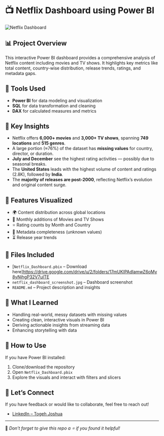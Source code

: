 # 📺 Netflix Dashboard using Power BI

![Netflix Dashboard](./netflix_dashboard_screenshot.jpg)

## 📊 Project Overview

This interactive Power BI dashboard provides a comprehensive analysis of Netflix content including movies and TV shows. It highlights key metrics like total content, country-wise distribution, release trends, ratings, and metadata gaps.

## 🔧 Tools Used

- **Power BI** for data modeling and visualization  
- **SQL** for data transformation and cleaning  
- **DAX** for calculated measures and metrics  

## 📌 Key Insights

- Netflix offers **6,000+ movies** and **3,000+ TV shows**, spanning **749 locations** and **515 genres**.
- A large portion (≈76%) of the dataset has **missing values** for country, director, or duration.
- **July and December** see the highest rating activities — possibly due to seasonal breaks.
- The **United States** leads with the highest volume of content and ratings (2.8K), followed by **India**.
- The **majority of releases are post-2000**, reflecting Netflix’s evolution and original content surge.

## 📅 Features Visualized

- 🌍 Content distribution across global locations  
- 📆 Monthly additions of Movies and TV Shows  
- ⭐ Rating counts by Month and Country  
- 🧩 Metadata completeness (unknown values)  
- ⏳ Release year trends  

## 📁 Files Included

- [`Netflix_Dashboard.pbix` – Download here]https://drive.google.com/drive/u/2/folders/17mUKIPAdlamwZ6oMy8yNjhgP32V7uITE
- `netflix_dashboard_screenshot.jpg` – Dashboard screenshot  
- `README.md` – Project description and insights  

## 🧠 What I Learned

- Handling real-world, messy datasets with missing values  
- Creating clean, interactive visuals in Power BI  
- Deriving actionable insights from streaming data  
- Enhancing storytelling with data  

## 🚀 How to Use

If you have Power BI installed:

1. Clone/download the repository  
2. Open `Netflix_Dashboard.pbix`  
3. Explore the visuals and interact with filters and slicers  

## 🤝 Let’s Connect

If you have feedback or would like to collaborate, feel free to reach out!

- [LinkedIn – Togeh Joshua](https://www.linkedin.com/in/togeh-joshua-7196411b2)

---

📌 *Don’t forget to give this repo a ⭐ if you found it helpful!*
```
